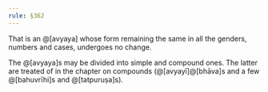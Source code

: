 ```yaml
---
rule: §362
---
```


That is an @[avyaya] whose form remaining the same in all the genders, numbers and cases, undergoes no change.

The @[avyaya]s may be divided into simple and compound ones. The latter are treated of in the chapter on compounds (@[avyayī]@[bhāva]s and a few @[bahuvrīhi]s and @[tatpuruṣa]s).
